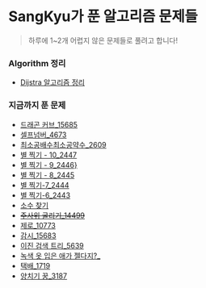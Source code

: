 # SangKyu가 푼 알고리즘 문제들

> 하루에 1~2개 어렵지 않은 문제들로 풀려고 합니다!
### Algorithm 정리
* [Dijstra 알고리즘 정리](./docs/Dijstra.pdf)

### 지금까지 푼 문제

* [드래곤 커브_15685](https://www.acmicpc.net/problem/15685)
* [셀프넘버_4673](https://www.acmicpc.net/problem/4673)
* [최소공배수최소공약수_2609](https://www.acmicpc.net/problem/2609)
* [별 찍기 - 10_2447](https://www.acmicpc.net/problem/2447)
* [별 찍기 - 9_2446}](https://www.acmicpc.net/problem/2446)
* [별 찍기 - 8_2445](https://www.acmicpc.net/problem/2445)
* [별 찍기-7_2444](https://www.acmicpc.net/problem/2444)
* [별 찍기-6_2443](https://www.acmicpc.net/problem/2443)
* [소수 찾기](https://www.acmicpc.net/problem/1978)
* ~~[주사위 굴리기_14499](https://www.acmicpc.net/problem/14499)~~
* [제로_10773](https://www.acmicpc.net/problem/10773)
* [감시_15683](https://www.acmicpc.net/problem/15683)
* [이진 검색 트리_5639](https://www.acmicpc.net/problem/5639)
* [녹색 옷 입은 애가 젤다지?_](acmicpc.net/problem/4485)
* [택배_1719](https://www.acmicpc.net/problem/1719)
* [양치기 꿍_3187](https://www.acmicpc.net/problem/3187)
